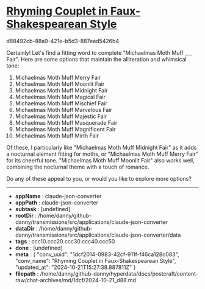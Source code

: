 # [Rhyming Couplet in Faux-Shakespearean Style](https://claude.ai/chat/1dcf2014-0983-42cf-911f-f46ca128c083)

d88492cb-88a9-421e-b5d3-887ead5426b4

 Certainly! Let's find a fitting word to complete "Michaelmas Moth Muff ___ Fair". Here are some options that maintain the alliteration and whimsical tone:

1. Michaelmas Moth Muff Merry Fair
2. Michaelmas Moth Muff Moonlit Fair
3. Michaelmas Moth Muff Midnight Fair
4. Michaelmas Moth Muff Magical Fair
5. Michaelmas Moth Muff Mischief Fair
6. Michaelmas Moth Muff Marvelous Fair
7. Michaelmas Moth Muff Majestic Fair
8. Michaelmas Moth Muff Masquerade Fair
9. Michaelmas Moth Muff Magnificent Fair
10. Michaelmas Moth Muff Mirth Fair

Of these, I particularly like "Michaelmas Moth Muff Midnight Fair" as it adds a nocturnal element fitting for moths, or "Michaelmas Moth Muff Merry Fair" for its cheerful tone. "Michaelmas Moth Muff Moonlit Fair" also works well, combining the nocturnal theme with a touch of romance.

Do any of these appeal to you, or would you like to explore more options?

---

* **appName** : claude-json-converter
* **appPath** : claude-json-converter
* **subtask** : [undefined]
* **rootDir** : /home/danny/github-danny/transmissions/src/applications/claude-json-converter
* **dataDir** : /home/danny/github-danny/transmissions/src/applications/claude-json-converter/data
* **tags** : ccc10.ccc20.ccc30.ccc40.ccc50
* **done** : [undefined]
* **meta** : {
  "conv_uuid": "1dcf2014-0983-42cf-911f-f46ca128c083",
  "conv_name": "Rhyming Couplet in Faux-Shakespearean Style",
  "updated_at": "2024-10-21T15:27:38.887811Z"
}
* **filepath** : /home/danny/github-danny/hyperdata/docs/postcraft/content-raw/chat-archives/md/1dcf/2024-10-21_d88.md